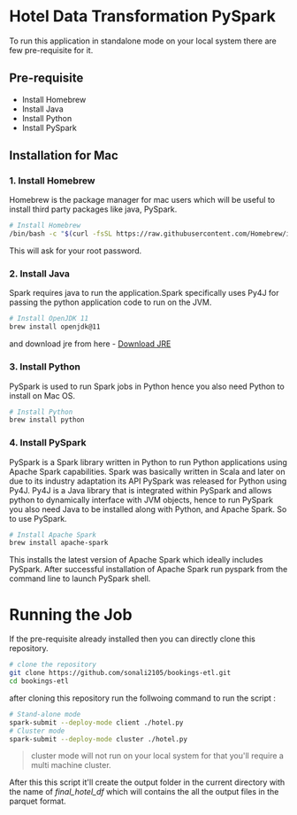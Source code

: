 # Hotel Data Transformation PySpark

To run this application in standalone mode on your local system there are few pre-requisite for it.

## Pre-requisite

- Install Homebrew
- Install Java
- Install Python
- Install PySpark

## Installation for Mac

### 1. Install Homebrew 

Homebrew is the package manager for mac users which will be useful to install third party packages like java, PySpark.
```sh
# Install Homebrew
/bin/bash -c "$(curl -fsSL https://raw.githubusercontent.com/Homebrew/install/HEAD/install.sh)"
```
This will ask for your root password.

### 2. Install Java
Spark requires java to run the application.Spark specifically uses Py4J for passing the python application code to run on the JVM.
```sh
# Install OpenJDK 11
brew install openjdk@11
```
and download jre from here  - [Download JRE](https://www.java.com/en/download/)



### 3. Install Python
PySpark is used to run Spark jobs in Python hence you also need Python to install on Mac OS.
```sh
# Install Python
brew install python
```

### 4. Install PySpark
PySpark is a Spark library written in Python to run Python applications using Apache Spark capabilities. Spark was basically written in Scala and later on due to its industry adaptation its API PySpark was released for Python using Py4J. Py4J is a Java library that is integrated within PySpark and allows python to dynamically interface with JVM objects, hence to run PySpark you also need Java to be installed along with Python, and Apache Spark. So to use PySpark.
```sh
# Install Apache Spark
brew install apache-spark
```
This installs the latest version of Apache Spark which ideally includes PySpark.
After successful installation of Apache Spark run pyspark from the command line to launch PySpark shell.

# Running the Job
If the pre-requisite already installed then you can directly clone this repository.

```sh
# clone the repository
git clone https://github.com/sonali2105/bookings-etl.git
cd bookings-etl
```
after cloning this repository run the follwoing command to run the script :

```sh
# Stand-alone mode
spark-submit --deploy-mode client ./hotel.py
# Cluster mode
spark-submit --deploy-mode cluster ./hotel.py
```

> cluster mode will not run on your local system for that you'll require a multi machine cluster.


After this this script it'll create the output folder in the current directory with the name of <i>final_hotel_df</i> which will contains the all the output files in the parquet format.
